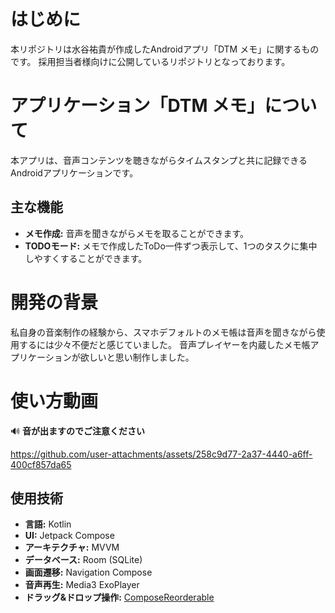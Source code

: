 # はじめに
本リポジトリは水谷祐貴が作成したAndroidアプリ「DTM メモ」に関するものです。
採用担当者様向けに公開しているリポジトリとなっております。

# アプリケーション「DTM メモ」について
本アプリは、音声コンテンツを聴きながらタイムスタンプと共に記録できるAndroidアプリケーションです。

## 主な機能

* **メモ作成:**
    音声を聞きながらメモを取ることができます。
* **TODOモード:**
    メモで作成したToDo一件ずつ表示して、1つのタスクに集中しやすくすることができます。

# 開発の背景
私自身の音楽制作の経験から、スマホデフォルトのメモ帳は音声を聞きながら使用するには少々不便だと感じていました。
音声プレイヤーを内蔵したメモ帳アプリケーションが欲しいと思い制作しました。




# 使い方動画
🔊 **音が出ますのでご注意ください**

https://github.com/user-attachments/assets/258c9d77-2a37-4440-a6ff-400cf857da65



## 使用技術

* **言語:** Kotlin
* **UI:** Jetpack Compose
* **アーキテクチャ:** MVVM
* **データベース:** Room (SQLite)
* **画面遷移:** Navigation Compose
* **音声再生:** Media3 ExoPlayer
* **ドラッグ&ドロップ操作:** [ComposeReorderable](https://github.com/aclassen/ComposeReorderable)
